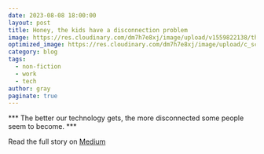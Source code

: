 ```yaml
---
date: 2023-08-08 18:00:00
layout: post
title: Honey, the kids have a disconnection problem
image: https://res.cloudinary.com/dm7h7e8xj/image/upload/v1559822138/theme9_v273a9.jpg
optimized_image: https://res.cloudinary.com/dm7h7e8xj/image/upload/c_scale,w_380/v1559822138/theme9_v273a9.jpg
category: blog
tags:
  - non-fiction
  - work
  - tech
author: gray
paginate: true
---
```


*** The better our technology gets, the more disconnected some people seem to become. ***


Read the full story on [Medium](https://todorokis.medium.com/honey-the-kids-have-an-disconnection-problem-13757822d6fc)
